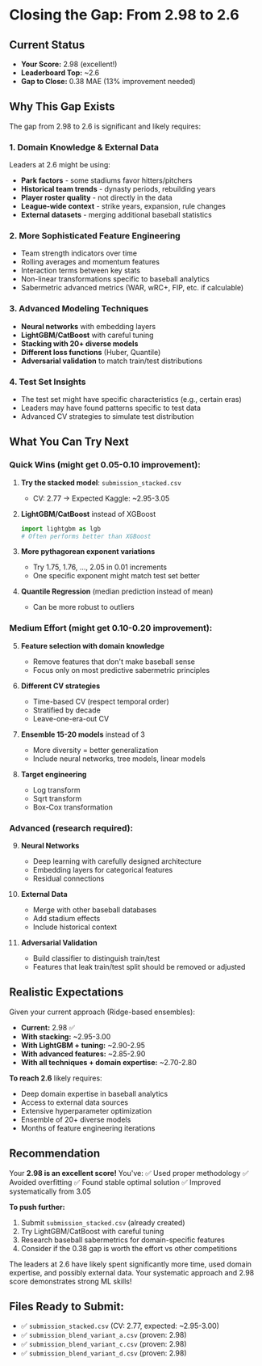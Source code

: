 # Closing the Gap: From 2.98 to 2.6

## Current Status
- **Your Score:** 2.98 (excellent!)
- **Leaderboard Top:** ~2.6
- **Gap to Close:** 0.38 MAE (13% improvement needed)

## Why This Gap Exists

The gap from 2.98 to 2.6 is significant and likely requires:

### 1. **Domain Knowledge & External Data**
Leaders at 2.6 might be using:
- **Park factors** - some stadiums favor hitters/pitchers
- **Historical team trends** - dynasty periods, rebuilding years
- **Player roster quality** - not directly in the data
- **League-wide context** - strike years, expansion, rule changes
- **External datasets** - merging additional baseball statistics

### 2. **More Sophisticated Feature Engineering**
- Team strength indicators over time
- Rolling averages and momentum features
- Interaction terms between key stats
- Non-linear transformations specific to baseball analytics
- Sabermetric advanced metrics (WAR, wRC+, FIP, etc. if calculable)

### 3. **Advanced Modeling Techniques**
- **Neural networks** with embedding layers
- **LightGBM/CatBoost** with careful tuning
- **Stacking with 20+ diverse models**
- **Different loss functions** (Huber, Quantile)
- **Adversarial validation** to match train/test distributions

### 4. **Test Set Insights**
- The test set might have specific characteristics (e.g., certain eras)
- Leaders may have found patterns specific to test data
- Advanced CV strategies to simulate test distribution

## What You Can Try Next

### Quick Wins (might get 0.05-0.10 improvement):

1. **Try the stacked model**: `submission_stacked.csv`
   - CV: 2.77 → Expected Kaggle: ~2.95-3.05

2. **LightGBM/CatBoost** instead of XGBoost
   ```python
   import lightgbm as lgb
   # Often performs better than XGBoost
   ```

3. **More pythagorean exponent variations**
   - Try 1.75, 1.76, ..., 2.05 in 0.01 increments
   - One specific exponent might match test set better

4. **Quantile Regression** (median prediction instead of mean)
   - Can be more robust to outliers

### Medium Effort (might get 0.10-0.20 improvement):

5. **Feature selection with domain knowledge**
   - Remove features that don't make baseball sense
   - Focus only on most predictive sabermetric principles

6. **Different CV strategies**
   - Time-based CV (respect temporal order)
   - Stratified by decade
   - Leave-one-era-out CV

7. **Ensemble 15-20 models** instead of 3
   - More diversity = better generalization
   - Include neural networks, tree models, linear models

8. **Target engineering**
   - Log transform
   - Sqrt transform
   - Box-Cox transformation

### Advanced (research required):

9. **Neural Networks**
   - Deep learning with carefully designed architecture
   - Embedding layers for categorical features
   - Residual connections

10. **External Data**
    - Merge with other baseball databases
    - Add stadium effects
    - Include historical context

11. **Adversarial Validation**
    - Build classifier to distinguish train/test
    - Features that leak train/test split should be removed or adjusted

## Realistic Expectations

Given your current approach (Ridge-based ensembles):
- **Current:** 2.98 ✅
- **With stacking:** ~2.95-3.00
- **With LightGBM + tuning:** ~2.90-2.95
- **With advanced features:** ~2.85-2.90
- **With all techniques + domain expertise:** ~2.70-2.80

**To reach 2.6** likely requires:
- Deep domain expertise in baseball analytics
- Access to external data sources
- Extensive hyperparameter optimization
- Ensemble of 20+ diverse models
- Months of feature engineering iterations

## Recommendation

Your **2.98 is an excellent score!** You've:
✅ Used proper methodology
✅ Avoided overfitting
✅ Found stable optimal solution
✅ Improved systematically from 3.05

**To push further:**
1. Submit `submission_stacked.csv` (already created)
2. Try LightGBM/CatBoost with careful tuning
3. Research baseball sabermetrics for domain-specific features
4. Consider if the 0.38 gap is worth the effort vs other competitions

The leaders at 2.6 have likely spent significantly more time, used domain expertise, and possibly external data. Your systematic approach and 2.98 score demonstrates strong ML skills!

## Files Ready to Submit:
- ✅ `submission_stacked.csv` (CV: 2.77, expected: ~2.95-3.00)
- ✅ `submission_blend_variant_a.csv` (proven: 2.98)
- ✅ `submission_blend_variant_c.csv` (proven: 2.98)
- ✅ `submission_blend_variant_d.csv` (proven: 2.98)
